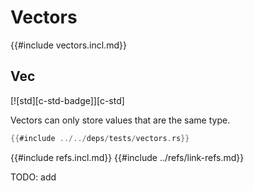 # Vectors

{{#include vectors.incl.md}}

## Vec

[![std][c-std-badge]][c-std]

Vectors can only store values that are the same type.

```rust
{{#include ../../deps/tests/vectors.rs}}
```

{{#include refs.incl.md}}
{{#include ../refs/link-refs.md}}

<div class="hidden">
TODO: add
</div>
